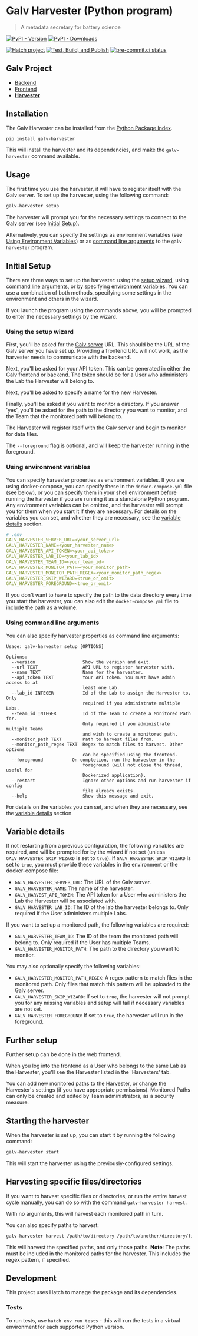 # Galv Harvester (Python program)
> A metadata secretary for battery science

[![PyPI - Version](https://img.shields.io/pypi/v/galv-harvester)](https://pypi.org/project/galv-harvester/)
[![PyPI - Downloads](https://img.shields.io/pypi/dm/galv-harvester)](https://pypi.org/project/galv-harvester/)

[![Hatch project](https://img.shields.io/badge/%F0%9F%A5%9A-Hatch-4051b5.svg)](https://github.com/pypa/hatch)
[![Test, Build, and Publish](https://github.com/galv-team/galv-harvester/actions/workflows/publish.yml/badge.svg)](https://github.com/galv-team/galv-harvester/actions/workflows/publish.yml)
[![pre-commit.ci status](https://results.pre-commit.ci/badge/github/galv-team/galv-harvester/develop.svg)](https://results.pre-commit.ci/latest/github/galv-team/galv-harvester/develop)

## Galv Project
- [Backend](https://github.com/galv-team/galv-backend)
- [Frontend](https://github.com/galv-team/galv-frontend)
- [**Harvester**](https://github.com/galv-team/galv-harvester)

## Installation

The Galv Harvester can be installed from the [Python Package Index](https://pypi.org/project/galv-harvester/).

```bash
pip install galv-harvester
```

This will install the harvester and its dependencies, and make the `galv-harvester` command available.

## Usage

The first time you use the harvester, it will have to register itself with the Galv server.
To set up the harvester, using the following command:

```bash
galv-harvester setup
```

The harvester will prompt you for the necessary settings to connect to the Galv server (see [Initial Setup](#initial-setup)).

Alternatively, you can specify the settings as environment variables
(see [Using Environment Variables](#using-environment-variables))
or as [command line arguments](#using-command-line-arguments) to the `galv-harvester` program.

## Initial Setup

There are three ways to set up the harvester: using the [setup wizard](#using-the-setup-wizard),
using [command line arguments](#using-command-line-arguments),
or by specifying [environment variables](#using-environment-variables).
You can use a combination of both methods, specifying some settings in the environment and others in the wizard.

If you launch the program using the commands above, you will be prompted to enter the necessary settings by the wizard.

### Using the setup wizard

First, you'll be asked for the [Galv server](https://github.com/galv-team/galv-backend) URL.
This should be the URL of the Galv server you have set up.
Providing a frontend URL will not work, as the harvester needs to communicate with the backend.

Next, you'll be asked for your API token.
This can be generated in either the Galv frontend or backend.
The token should be for a User who administers the Lab the Harvester will belong to.

Next, you'll be asked to specify a name for the new Harvester.

Finally, you'll be asked if you want to monitor a directory.
If you answer 'yes', you'll be asked for the path to the directory you want to monitor,
and the Team that the monitored path will belong to.

The Harvester will register itself with the Galv server and begin to monitor for data files.

The `--foreground` flag is optional, and will keep the harvester running in the foreground.

### Using environment variables

You can specify harvester properties as environment variables.
If you are using docker-compose, you can specify these in the `docker-compose.yml` file (see below),
or you can specify them in your shell environment before running the harvester if you are running it as a standalone Python program.
Any environment variables can be omitted, and the harvester will prompt you for them when you start it if they are necessary.
For details on the variables you can set, and whether they are necessary, see the [variable details](#variable-details) section.

```yaml
# .env
GALV_HARVESTER_SERVER_URL=<your_server_url>
GALV_HARVESTER_NAME=<your_harvester_name>
GALV_HARVESTER_API_TOKEN=<your_api_token>
GALV_HARVESTER_LAB_ID=<your_lab_id>
GALV_HARVESTER_TEAM_ID=<your_team_id>
GALV_HARVESTER_MONITOR_PATH=<your_monitor_path>
GALV_HARVESTER_MONITOR_PATH_REGEX=<your_monitor_path_regex>
GALV_HARVESTER_SKIP_WIZARD=<true_or_omit>
GALV_HARVESTER_FOREGROUND=<true_or_omit>
```

If you don't want to have to specify the path to the data directory every time you start the harvester,
you can also edit the `docker-compose.yml` file to include the path as a volume.

### Using command line arguments

You can also specify harvester properties as command line arguments:

```text
Usage: galv-harvester setup [OPTIONS]

Options:
  --version                  Show the version and exit.
  --url TEXT                 API URL to register harvester with.
  --name TEXT                Name for the harvester.
  --api_token TEXT           Your API token. You must have admin access to at
                             least one Lab.
  --lab_id INTEGER           Id of the Lab to assign the Harvester to. Only
                             required if you administrate multiple Labs.
  --team_id INTEGER          Id of the Team to create a Monitored Path for.
                             Only required if you administrate multiple Teams
                             and wish to create a monitored path.
  --monitor_path TEXT        Path to harvest files from.
  --monitor_path_regex TEXT  Regex to match files to harvest. Other options
                             can be specified using the frontend.
  --foreground           On completion, run the harvester in the
                             foreground (will not close the thread, useful for
                             Dockerized application).
  --restart                  Ignore other options and run harvester if config
                             file already exists.
  --help                     Show this message and exit.
```

For details on the variables you can set, and when they are necessary, see the [variable details](#variable-details) section.

## Variable details

If not restarting from a previous configuration, the following variables are required,
and will be prompted for by the wizard if not set (unless `GALV_HARVESTER_SKIP_WIZARD` is set to `true`).
If `GALV_HARVESTER_SKIP_WIZARD` is set to `true`, you must provide these variables in the environment or the docker-compose file:

- `GALV_HARVESTER_SERVER_URL`: The URL of the Galv server.
- `GALV_HARVESTER_NAME`: The name of the harvester.
- `GALV_HARVEST_API_TOKEN`: The API token for a User who administers the Lab the Harvester will be associated with.
- `GALV_HARVESTER_LAB_ID`: The ID of the lab the harvester belongs to. Only required if the User administers multiple Labs.

If you want to set up a monitored path, the following variables are required:
-  `GALV_HARVESTER_TEAM_ID`: The ID of the team the monitored path will belong to. Only required if the User has multiple Teams.
- `GALV_HARVESTER_MONITOR_PATH`: The path to the directory you want to monitor.

You may also optionally specify the following variables:
- `GALV_HARVESTER_MONITOR_PATH_REGEX`: A regex pattern to match files in the monitored path. Only files that match this pattern will be uploaded to the Galv server.
- `GALV_HARVESTER_SKIP_WIZARD`: If set to `true`, the harvester will not prompt you for any missing variables and setup will fail if necessary variables are not set.
- `GALV_HARVESTER_FOREGROUND`: If set to `true`, the harvester will run in the foreground.

## Further setup

Further setup can be done in the web frontend.

When you log into the frontend as a User who belongs to the same Lab as the Harvester,
you'll see the Harvester listed in the 'Harvesters' tab.

You can add new monitored paths to the Harvester, or change the Harvester's settings (if you have appropriate permissions).
Monitored Paths can only be created and edited by Team administrators, as a security measure.

## Starting the harvester

When the harvester is set up, you can start it by running the following command:

```bash
galv-harvester start
```

This will start the harvester using the previously-configured settings.

## Harvesting specific files/directories

If you want to harvest specific files or directories, or run the entire harvest cycle manually,
you can do so with the command `galv-harvester harvest`.

With no arguments, this will harvest each monitored path in turn.

You can also specify paths to harvest:

```bash
galv-harvester harvest /path/to/directory /path/to/another/directory/file.csv /path/to/somewhere/else
```

This will harvest the specified paths, and only those paths.
**Note**: The paths must be included in the monitored paths for the harvester.
This includes the regex pattern, if specified.

## Development

This project uses Hatch to manage the package and its dependencies.

### Tests

To run tests, use `hatch env run tests` - this will run the tests in a virtual environment for each supported Python version.

